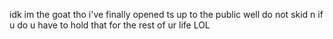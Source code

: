 idk im the goat tho
i've finally opened ts up to the public
well do not skid n if u do u have to hold that for the rest of ur life LOL

